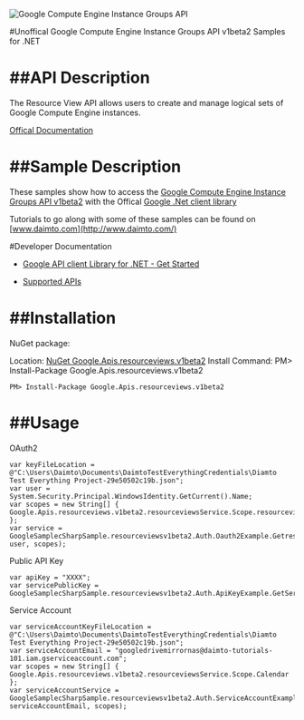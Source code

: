 ﻿![Google Compute Engine Instance Groups API](https://www.gstatic.com/images/branding/product/1x/googleg_32dp.png)

#Unoffical Google Compute Engine Instance Groups API v1beta2 Samples for .NET  

##API Description
=============

The Resource View API allows users to create and manage logical sets of Google Compute Engine instances.

[Offical Documentation](https://developers.google.com/compute/)

##Sample Description
=============

These samples show how to access the [Google Compute Engine Instance Groups API v1beta2](https://developers.google.com/compute/) with the Offical [Google .Net client library](https://github.com/google/google-api-dotnet-client)

Tutorials to go along with some of these samples can be found on [www.daimto.com](http://www.daimto.com/)

#Developer Documentation

* [Google API client Library for .NET - Get Started](https://developers.google.com/api-client-library/dotnet/get_started)

* [Supported APIs](https://developers.google.com/api-client-library/dotnet/apis/)

##Installation
=================================

NuGet package:

Location: [NuGet Google.Apis.resourceviews.v1beta2](https://www.nuget.org/packages/Google.Apis.resourceviews.v1beta2)
Install Command: PM>  Install-Package Google.Apis.resourceviews.v1beta2

```
PM> Install-Package Google.Apis.resourceviews.v1beta2
```

##Usage
=================================

OAuth2
```
var keyFileLocation = @"C:\Users\Daimto\Documents\DaimtoTestEverythingCredentials\Diamto Test Everything Project-29e50502c19b.json";
var user = System.Security.Principal.WindowsIdentity.GetCurrent().Name;
var scopes = new String[] { Google.Apis.resourceviews.v1beta2.resourceviewsService.Scope.resourceviewsReadonly };
var service = GoogleSamplecSharpSample.resourceviewsv1beta2.Auth.Oauth2Example.GetresourceviewsService(keyFileLocation, user, scopes);
```
Public API Key
```
var apiKey = "XXXX";
var servicePublicKey = GoogleSamplecSharpSample.resourceviewsv1beta2.Auth.ApiKeyExample.GetService(apiKey);
```
Service Account
```
var serviceAccountKeyFileLocation = @"C:\Users\Daimto\Documents\DaimtoTestEverythingCredentials\Diamto Test Everything Project-29e50502c19b.json";
var serviceAccountEmail = "googledrivemirrornas@daimto-tutorials-101.iam.gserviceaccount.com";
var scopes = new String[] { Google.Apis.resourceviews.v1beta2.resourceviewsService.Scope.Calendar };            
var serviceAccountService = GoogleSamplecSharpSample.resourceviewsv1beta2.Auth.ServiceAccountExample.AuthenticateServiceAccount(serviceAccountKeyFileLocation, serviceAccountEmail, scopes);
```
